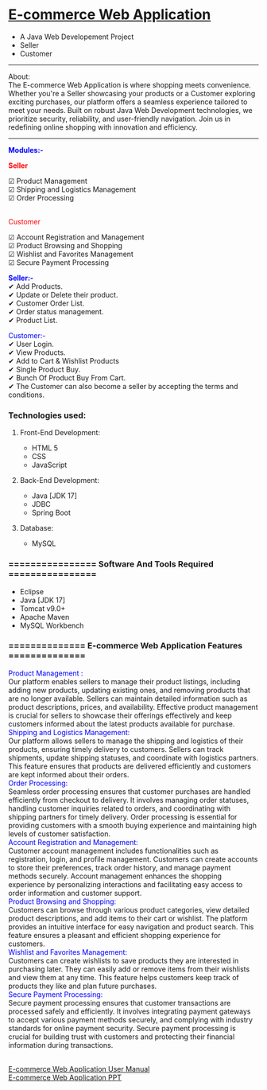 # <a href="" target="_blank">E-commerce Web Application</a> 
- A Java Web Developement Project
- Seller
- Customer

<hr>
<bold>About:</bold><br>
  The E-commerce Web Application is where shopping meets convenience. Whether you're a Seller showcasing your products or a Customer exploring exciting purchases, our platform offers a seamless experience tailored to meet your needs. Built on robust Java Web Development technologies, we prioritize security, reliability, and user-friendly navigation. Join us in redefining online shopping with innovation and efficiency.
<hr>

<span style="color:blue">**Modules:-**</span><br>

<span style="color:red">**Seller**</span><br>

<span>&#9745;</span> Product Management<br>
<span>&#9745;</span> Shipping and Logistics Management<br>
<span>&#9745;</span> Order Processing<br>
<br>

<span style="color:red">Customer</span><br>

<span>&#9745;</span> Account Registration and Management<br>
<span>&#9745;</span> Product Browsing and Shopping<br>
<span>&#9745;</span> Wishlist and Favorites Management<br>
<span>&#9745;</span> Secure Payment Processing<br>


<span style="color:blue">**Seller:-**</span><br>
<span>&#10004;</span> Add Products.<br>
<span>&#10004;</span> Update or Delete their product.<br>
<span>&#10004;</span> Customer Order List.<br>
<span>&#10004;</span> Order status management.<br>
<span>&#10004;</span> Product List.<br>

<span style="color:blue">  Customer:-</span><br>
<span>&#10004;</span> User Login.<br>
<span>&#10004;</span> View Products.<br>
<span>&#10004;</span> Add to Cart & Wishlist Products <br>
<span>&#10004;</span> Single Product Buy.<br>
<span>&#10004;</span> Bunch Of Product Buy From Cart.<br>
<span>&#10004;</span> The Customer can also become a seller by accepting the terms and conditions.<br>



### Technologies used:
1. Front-End Development:
   - HTML 5
   - CSS
   - JavaScript

2. Back-End Development:
   - Java [JDK 17]
   - JDBC
   - Spring Boot

3. Database:
   - MySQL

### ================ Software And Tools Required ================
- Eclipse
- Java [JDK 17]
- Tomcat v9.0+
- Apache Maven
- MySQL Workbench


### ============== E-commerce Web Application Features ==============

<span style="color:blue">Product Management :</span><br>
Our platform enables sellers to manage their product listings, including adding new products, updating existing ones, and removing products that are no longer available. Sellers can maintain detailed information such as product descriptions, prices, and availability.
Effective product management is crucial for sellers to showcase their offerings effectively and keep customers informed about the latest products available for purchase.<br>
<span style="color:blue">Shipping and Logistics Management:</span><br>
Our platform allows sellers to manage the shipping and logistics of their products, ensuring timely delivery to customers. Sellers can track shipments, update shipping statuses, and coordinate with logistics partners.
This feature ensures that products are delivered efficiently and customers are kept informed about their orders.<br>
<span style="color:blue">Order Processing:</span><br>
Seamless order processing ensures that customer purchases are handled efficiently from checkout to delivery. It involves managing order statuses, handling customer inquiries related to orders, and coordinating with shipping partners for timely delivery.
Order processing is essential for providing customers with a smooth buying experience and maintaining high levels of customer satisfaction.<br>
<span style="color:blue">Account Registration and Management:</span><br>
Customer account management includes functionalities such as registration, login, and profile management. Customers can create accounts to store their preferences, track order history, and manage payment methods securely.
Account management enhances the shopping experience by personalizing interactions and facilitating easy access to order information and customer support.<br>
<span style="color:blue">Product Browsing and Shopping:</span><br>
Customers can browse through various product categories, view detailed product descriptions, and add items to their cart or wishlist. The platform provides an intuitive interface for easy navigation and product search.
This feature ensures a pleasant and efficient shopping experience for customers.<br>
<span style="color:blue">Wishlist and Favorites Management:</span><br>
Customers can create wishlists to save products they are interested in purchasing later. They can easily add or remove items from their wishlists and view them at any time.
This feature helps customers keep track of products they like and plan future purchases.<br>
<span style="color:blue">Secure Payment Processing:</span><br>
Secure payment processing ensures that customer transactions are processed safely and efficiently. It involves integrating payment gateways to accept various payment methods securely, and complying with industry standards for online payment security.
Secure payment processing is crucial for building trust with customers and protecting their financial information during transactions.<br>

<br><a href=""> E-commerce Web Application User Manual</a><br>
<a href=""> E-commerce Web Application PPT</a>

